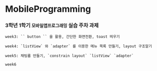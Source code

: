 # MobileProgramming
### 3학년 1학기 `모바일앱프로그래밍` 실습 주차 과제
  
```
week3: `` button `` 을 활용, 간단한 화면전환, toast 띄우기 
```
  
```
week4: `listView` 와 `adapter` 를 이용한 메뉴 목록 만들기, layout 구조알기
```
  
```
week5: 채팅룸 만들기, `constrain layout` `listView` `adapter`
```

```
week6
```
